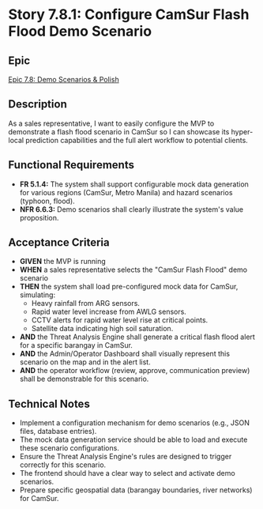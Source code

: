 # Story 7.8.1: Configure CamSur Flash Flood Demo Scenario

## Epic
[Epic 7.8: Demo Scenarios & Polish](docs/epics/epic-7.8-demo-scenarios-polish.md)

## Description
As a sales representative, I want to easily configure the MVP to demonstrate a flash flood scenario in CamSur so I can showcase its hyper-local prediction capabilities and the full alert workflow to potential clients.

## Functional Requirements
- **FR 5.1.4:** The system shall support configurable mock data generation for various regions (CamSur, Metro Manila) and hazard scenarios (typhoon, flood).
- **NFR 6.6.3:** Demo scenarios shall clearly illustrate the system's value proposition.

## Acceptance Criteria
- **GIVEN** the MVP is running
- **WHEN** a sales representative selects the "CamSur Flash Flood" demo scenario
- **THEN** the system shall load pre-configured mock data for CamSur, simulating:
    -   Heavy rainfall from ARG sensors.
    -   Rapid water level increase from AWLG sensors.
    -   CCTV alerts for rapid water level rise at critical points.
    -   Satellite data indicating high soil saturation.
- **AND** the Threat Analysis Engine shall generate a critical flash flood alert for a specific barangay in CamSur.
- **AND** the Admin/Operator Dashboard shall visually represent this scenario on the map and in the alert list.
- **AND** the operator workflow (review, approve, communication preview) shall be demonstrable for this scenario.

## Technical Notes
- Implement a configuration mechanism for demo scenarios (e.g., JSON files, database entries).
- The mock data generation service should be able to load and execute these scenario configurations.
- Ensure the Threat Analysis Engine's rules are designed to trigger correctly for this scenario.
- The frontend should have a clear way to select and activate demo scenarios.
- Prepare specific geospatial data (barangay boundaries, river networks) for CamSur.
